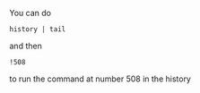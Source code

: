 You can do
```
history | tail
```

and then
```
!508
```
to run the command at number 508 in the history
